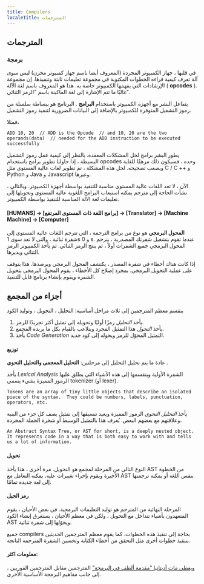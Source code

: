 ```yaml
---
title: Compilers
localeTitle: المترجمات
---
```

## المترجمات

### برمجة

في قلبها ، جهاز الكمبيوتر المجردة (المعروف أيضا باسم جهاز كمبيوتر مخزن) ليس سوى آلة تعرف كيفية قراءة الخطوات المكتوبة في مجموعة تعليمات ثابتة وتنفيذها. إن مجموعة الإرشادات التي يفهمها الكمبيوتر خاصة به. هذا هو المعروف باسم لغة الآلة ( **opcodes** ). غالبًا ما تتم الإشارة إلى لغة الماكينة باسم "الرمز الثنائي".

يتفاعل البشر مع أجهزة الكمبيوتر باستخدام **البرامج** . البرنامج هو ببساطة سلسلة من رموز التشغيل المتوفرة للكمبيوتر بالإضافة إلى البيانات الضرورية لتنفيذ رموز التشغيل.

فمثلا،

 `ADD 10, 20  // ADD is the Opcode 
            // and 10, 20 are the two operands(data) 
            // needed for the ADD instruction to be executed successfully 
` 

يطور البشر برامج لحل المشكلات المعقدة. بالنظر إلى كيفية عمل رموز التشغيل البسيطة ، إذا حاولنا تطوير برامج باستخدام opcodes وحده ، فسيكون ذلك مرهقًا للغاية ويصعب تصحيحه. لحل هذه المشكلة ، تم تطوير لغات عالية المستوى مثل C / C ++ و Python و Java و Javascript وغيرها.

الآن ، لا تعد اللغات عالية المستوى مناسبة للتنفيذ بواسطة أجهزة الكمبيوتر. وبالتالي ، نشأت الحاجة إلى مترجم يمكنه استيعاب البرامج اللغوية عالية المستوى وتحويلها إلى تعليمات لغة الآلة المناسبة للتنفيذ بواسطة الكمبيوتر.

#### \[HUMANS\] -> \[برامج اللغة ذات المستوى المرتفع\] -> \[Translator\] -> \[Machine Machine\] -> \[Computer\]

**المحول البرمجي** هو نوع من برامج الترجمة ، التي تترجم اللغات عالية المستوى إلى شفرة ثنائية ، والتي لا تعد سوى 1s و 0 s. عندما تقوم بتشغيل شفرتك المصدرية ، يترجم المحول البرمجي جميع الشفرات أولاً ، ثم ينتج الرمز الثنائي. ثم يأخذ الكمبيوتر الرمز الثنائي ويديرها.

إذا كانت هناك أخطاء في شفرة المصدر ، يكتشف المحول البرمجي ويرصدها. هذا يتوقف على عملية التحويل البرمجي. بمجرد إصلاح كل الأخطاء ، يقوم المحول البرمجي بتحويل الشفرة ويقوم بإنشاء برنامج قابل للتنفيذ.

## أجزاء من المجمع

ينقسم معظم المترجمين إلى ثلاث مراحل أساسية: التحليل ، التحويل ، وتوليد الكود

1.  يأخذ _التحليل_ رمزًا أوليًا وتحويله إلى تمثيل أكثر تجريدًا للرمز.
2.  يأخذ _التحول_ هذا التمثيل المجرد ويتلاعب بالقيام بكل ما يريده المجمع.
3.  يأخذ _Code Generation_ التمثيل المحوّل للرمز ويحوله إلى كود جديد.

#### توزيع

عادة ما يتم تحليل التحليل إلى مرحلتين: **التحليل المعجمى والتحليل** **النحوى** .

يأخذ _Lexical Analysis_ الشفرة الأولية وينقسمها إلى هذه الأشياء التي يطلق عليها الرموز المميزة بشيء يسمى tokenizer (أو lexer).

 `Tokens are an array of tiny little objects that describe an isolated piece of the syntax. 
 They could be numbers, labels, punctuation, operators, etc. 
` 

يأخذ _التحليل النحوي_ الرموز المميزة ويعيد تنسيقها إلى تمثيل يصف كل جزء من البنية وعلاقتهم مع بعضهم البعض. يُعرف هذا بالتمثيل الوسيط أو شجرة الجملة المجردة.

 `An Abstract Syntax Tree, or AST for short, is a deeply nested object. 
 It represents code in a way that is both easy to work with and tells us a lot of information. 
` 

#### تحويل

النوع التالي من المرحلة لمجمع هو التحويل. مرة أخرى ، هذا يأخذ AST من الخطوة الأخيرة ويقوم بإجراء تغييرات عليه. يمكنه التعامل مع AST بنفس اللغة أو يمكنه ترجمتها إلى لغة جديدة تمامًا.

#### رمز الجيل

المرحلة النهائية من المترجم هو توليد التعليمات البرمجية. في بعض الأحيان ، يقوم المتعهدون بأشياء تتداخل مع التحويل ، ولكن في معظم الأحيان ، يستغرق إنشاء الكود AST ويحوّلها إلى شفرة ثنائية.

جميع compilers بحاجة إلى تنفيذ هذه الخطوات. كما يقوم معظم المترجمين الحديثين بتنفيذ خطوات أخرى مثل التحقق من أخطاء الكتابة وتحسين الشفرة المترجمة الناتجة.

#### معلومات اكثر:

[ويغطي مات أديتانيا "مقدمة ألطف في البرمجة"](https://medium.freecodecamp.org/a-gentler-introduction-to-programming-707453a79ee8) المترجمين مقابل المترجمين الفوريين ، إلى جانب مفاهيم البرمجة الأساسية الأخرى.
